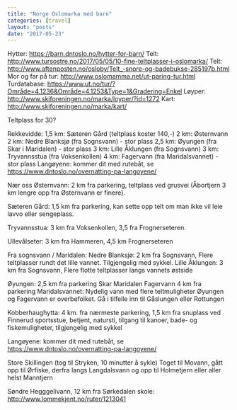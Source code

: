 ```yaml
---
title: "Norge Oslomarka med barn"
categories: [travel]
layout: "posts"
date: "2017-05-23"
---
```


Hytter: https://barn.dntoslo.no/hytter-for-barn/
Telt: http://www.tursostre.no/2017/05/05/10-fine-teltplasser-i-oslomarka/
Telt: http://www.aftenposten.no/osloby/Telt_-snore-og-badebukse-285197b.html
Mor og far på tur: http://www.oslomamma.net/ut-paring-tur.html
Turdatabase: https://www.ut.no/tur/?Område=4.1236&Område=4.1253&Type=1&Gradering=Enkel
Løyper: http://www.skiforeningen.no/marka/loyper/?id=1272
Kart: http://www.skiforeningen.no/marka/kart/


Teltplass for 30? 

Rekkevidde:
1,5 km: Sæteren Gård (teltplass koster 140,-)
2 km: Østernvann
2 km: Nedre Blanksjø (fra Sognsvann) - stor plass
2,5 km: Øyungen (fra Skar i Maridalen) - stor plass
3 km: Lille Åklungen (fra Sognsvann)
3 km: Tryvannsstua (fra Voksenkollen)
4 km: Fagervann (fra Maridalsvannet) - stor plass
Langøyene: kommer dit med rutebåt, se https://www.dntoslo.no/overnatting-pa-langoyene/

Nær oss
Østernvann: 2 km fra parkering, teltplass ved grusvei (Åbortjern 3 km lengre opp fra Østernvann er finere).

Sæteren Gård: 1,5 km fra parkering, kan sette opp telt om man ikke vil leie lavvo eller sengeplass.  

Tryvannsstua: 3 km fra Voksenkollen, 3,5 fra Frognerseteren.

Ullevålseter: 3 km fra Hammeren, 4,5 km Frognerseteren

Fra sognsvann / Maridalen:
Nedre Blanksjø: 2 km fra Sognsvann, Flere teltplasser rundt det lille vannet. Tilgjengelig med sykkel.
Lille Åklungen: 3 km fra Sognsvann, Flere flotte teltplasser langs vannets østside

Øyungen: 2,5 km fra parkering Skar Maridalen
Fagervann 4 km fra parkering Maridalsvannet: Nydelig vann med flere teltmuligheter
Øyungen og Fagervann er overbefolket. Gå i tilfelle inn til Gåslungen eller Rottungen

Kobberhaughytta: 4 km. fra nærmeste parkering, 1,5 km fra snuplass ved Finnerud sportsstue, betjent, natursti, tilgang til kanoer, bade- og fiskemuligheter, tilgjengelig med sykkel

Langøyene: kommer dit med rutebåt, se https://www.dntoslo.no/overnatting-pa-langoyene/

Store Skillingen (tog til Stryken, 10 minutter å sykle)
Toget til Movann, gått opp til Ørfiske, derfra langs Langdalsvann og opp til Holmetjern eller aller helst Manntjern

Søndre Hegggelivann, 12 km fra Sørkedalen skole: http://www.lommekjent.no/ruter/1213041

